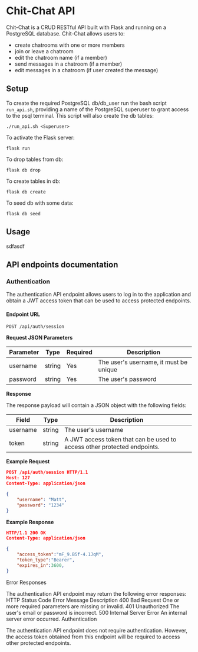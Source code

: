 # Chit-Chat API

Chit-Chat is a CRUD RESTful API built with Flask and running on a PostgreSQL database. Chit-Chat allows users to:
- create chatrooms with one or more members
- join or leave a chatroom
- edit the chatroom name (if a member)
- send messages in a chatroom (if a member)
- edit messages in a chatroom (if user created the message)

## Setup

To create the required PostgreSQL db/db_user run the bash script `run_api.sh`, providing a name of the PostgreSQL superuser to grant access to the psql terminal. This script will also create the db tables:

```
./run_api.sh <Superuser>
```

To activate the Flask server:

```
flask run
```

To drop tables from db:

```
flask db drop
```

To create tables in db:

```
flask db create
```

To seed db with some data:

```
flask db seed
```

## Usage

sdfasdf



## API endpoints documentation

### Authentication

The authentication API endpoint allows users to log in to the application and obtain a JWT access token that can be used to access protected endpoints.  

#### Endpoint URL

```
POST /api/auth/session
```

**Request JSON Parameters**

| Parameter | Type   | Required | Description                            |
| --------- | ------ | -------- | -------------------------------------- |
| username  | string | Yes      | The user's username, it must be unique |
| password  | string | Yes      | The user's password                    |


**Response**

The response payload will contain a JSON object with the following fields:

| Field    | Type   | Description                                                              |
| -------- | ------ | ------------------------------------------------------------------------ |
| username | string | The user's username                                                      |
| token    | string | A JWT access token that can be used to access other protected endpoints. |


**Example Request**


```json
POST /api/auth/session HTTP/1.1
Host: 127
Content-Type: application/json

{
    "username": "Matt",
    "password": "1234"
}
```


**Example Response**


```json
HTTP/1.1 200 OK
Content-Type: application/json

{
    "access_token":"mF_9.B5f-4.1JqM",
    "token_type":"Bearer",
    "expires_in":3600,
}
```
Error Responses

The authentication API endpoint may return the following error responses:
HTTP Status Code	Error Message	Description
400	Bad Request	One or more required parameters are missing or invalid.
401	Unauthorized	The user's email or password is incorrect.
500	Internal Server Error	An internal server error occurred.
Authentication

The authentication API endpoint does not require authentication. However, the access token obtained from this endpoint will be required to access other protected endpoints.